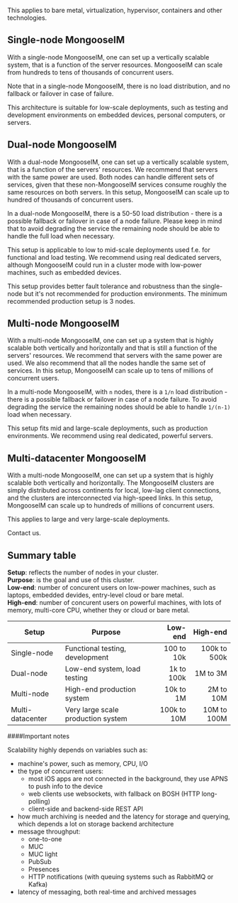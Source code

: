 This applies to bare metal, virtualization, hypervisor, containers and other technologies.

## Single-node MongooseIM

With a single-node MongooseIM, one can set up a vertically scalable system, that is a function of the server resources. MongooseIM can scale from hundreds to tens of thousands of concurrent users.

Note that in a single-node MongooseIM, there is no load distribution, and no fallback or failover in case of failure.

This architecture is suitable for low-scale deployments, such as testing and development environments on embedded devices, personal computers, or servers.

## Dual-node MongooseIM

With a dual-node MongooseIM, one can set up a vertically scalable system, that is a function of the servers' resources. We recommend that servers with the same power are used. Both nodes can handle different sets of services, given that these non-MongooseIM services consume roughly the same resources on both servers. In this setup, MongooseIM can scale up to hundred of thousands of concurrent users.

In a dual-node MongooseIM, there is a 50-50 load distribution - there is a possible fallback or failover in case of a node failure. Please keep in mind that to avoid degrading the service the remaining node should be able to handle the full load when necessary.

This setup is applicable to low to mid-scale deployments used f.e. for functional and load testing.
We recommend using real dedicated servers, although MongooseIM could run in a cluster mode with low-power machines, such as embedded devices.

This setup provides better fault tolerance and robustness than the single-node but it's not recommended for production environments.
The minimum recommended production setup is 3 nodes.

## Multi-node MongooseIM

With a multi-node MongooseIM, one can set up a system that is highly scalable both vertically and horizontally and that is still a function of the servers' resources.
We recommend that servers with the same power are used.
We also recommend that all the nodes handle the same set of services.
In this setup, MongooseIM can scale up to tens of millions of concurrent users.

In a multi-node MongooseIM, with `n` nodes, there is a `1/n` load distribution - there is a possible fallback or failover in case of a node failure.
To avoid degrading the service the remaining nodes should be able to handle  `1/(n-1)` load when necessary.

This setup fits mid and large-scale deployments, such as production environments. We recommend using real dedicated, powerful servers.

## Multi-datacenter MongooseIM

With a multi-node MongooseIM, one can set up a system that is highly scalable both vertically and horizontally. The MongooseIM clusters are simply distributed across continents for local, low-lag client connections, and the clusters are interconnected via high-speed links. In this setup, MongooseIM can scale up to hundreds of millions of concurrent users.

This applies to large and very large-scale deployments.

Contact us.

## Summary table

**Setup**: reflects the number of nodes in your cluster. <br/>
**Purpose**: is the goal and use of this cluster. <br/>
**Low-end**: number of concurent users on low-power machines, such as laptops, embedded devides, entry-level cloud or bare metal.<br/>
**High-end**: number of concurent users on powerful machines, with lots of memory, multi-core CPU, whether they or cloud or bare metal.

Setup | Purpose | Low-end  | High-end
------|---------|---------:|---------:
Single-node | Functional testing, development       | 100  to  10k   | 100k to 500k
Dual-node | Low-end system, load testing            |   1k to 100k   |   1M to   3M
Multi-node | High-end production system             |  10k to   1M   |   2M to  10M
Multi-datacenter | Very large scale production system  | 100k to  10M   |  10M to 100M

####Important notes

Scalability highly depends on variables such as:

* machine's power, such as memory, CPU, I/O
* the type of concurrent users:
    * most iOS apps are not connected in the background, they use APNS to push info to the device
    * web clients use websockets, with fallback on BOSH (HTTP long-polling)
    * client-side and backend-side REST API
* how much archiving is needed and the latency for storage and querying, which depends a lot on storage backend architecture
* message throughput:
    * one-to-one
    * MUC
    * MUC light
    * PubSub
    * Presences
    * HTTP notifications (with queuing systems such as RabbitMQ or Kafka)
* latency of messaging, both real-time and archived messages

